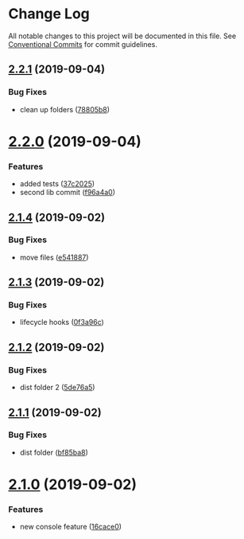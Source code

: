 # Change Log

All notable changes to this project will be documented in this file.
See [Conventional Commits](https://conventionalcommits.org) for commit guidelines.

## [2.2.1](https://github.com/izifortune/lerna-angular/compare/v2.2.0...v2.2.1) (2019-09-04)


### Bug Fixes

* clean up folders ([78805b8](https://github.com/izifortune/lerna-angular/commit/78805b8))





# [2.2.0](https://github.com/izifortune/lerna-angular/compare/v2.1.4...v2.2.0) (2019-09-04)


### Features

* added tests ([37c2025](https://github.com/izifortune/lerna-angular/commit/37c2025))
* second lib commit ([f96a4a0](https://github.com/izifortune/lerna-angular/commit/f96a4a0))





## [2.1.4](https://github.com/izifortune/lerna-angular/compare/v2.1.3...v2.1.4) (2019-09-02)


### Bug Fixes

* move files ([e541887](https://github.com/izifortune/lerna-angular/commit/e541887))





## [2.1.3](https://github.com/izifortune/lerna-angular/compare/v2.1.2...v2.1.3) (2019-09-02)


### Bug Fixes

* lifecycle hooks ([0f3a96c](https://github.com/izifortune/lerna-angular/commit/0f3a96c))





## [2.1.2](https://github.com/izifortune/lerna-angular/compare/v2.1.1...v2.1.2) (2019-09-02)


### Bug Fixes

* dist folder 2 ([5de76a5](https://github.com/izifortune/lerna-angular/commit/5de76a5))





## [2.1.1](https://github.com/izifortune/lerna-angular/compare/v2.1.0...v2.1.1) (2019-09-02)


### Bug Fixes

* dist folder ([bf85ba8](https://github.com/izifortune/lerna-angular/commit/bf85ba8))





# [2.1.0](https://github.com/izifortune/lerna-angular/compare/v2.0.1...v2.1.0) (2019-09-02)


### Features

* new console feature ([16cace0](https://github.com/izifortune/lerna-angular/commit/16cace0))
